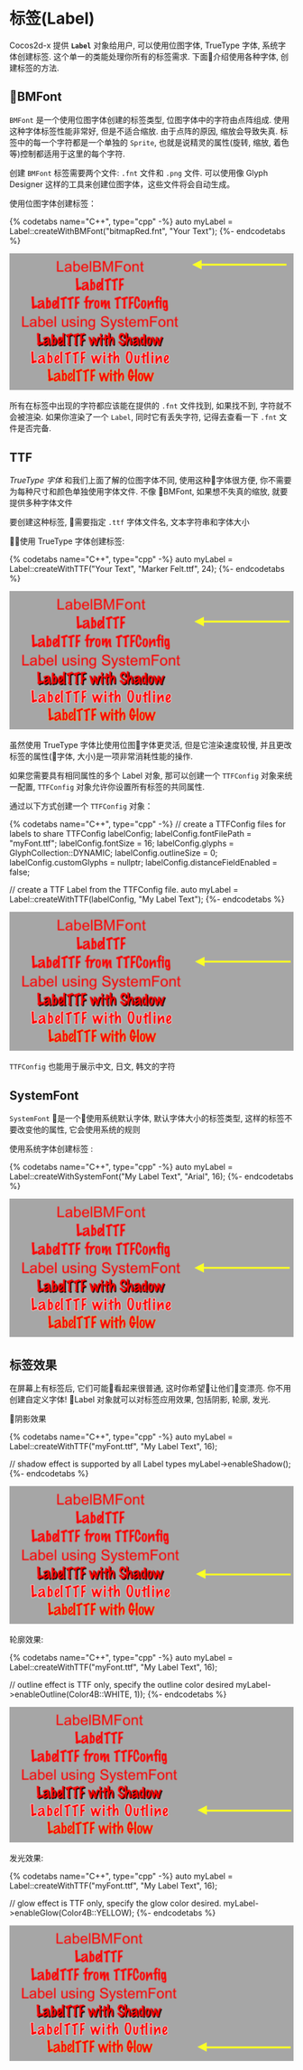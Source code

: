 # 标签(Label)

Cocos2d-x 提供 __`Label`__ 对象给用户, 可以使用位图字体, TrueType 字体, 系统字体创建标签. 这个单一的类能处理你所有的标签需求. 下面介绍使用各种字体, 创建标签的方法.

## BMFont

`BMFont` 是一个使用位图字体创建的标签类型, 位图字体中的字符由点阵组成. 使用这种字体标签性能非常好, 但是不适合缩放. 由于点阵的原因, 缩放会导致失真. 标签中的每一个字符都是一个单独的 `Sprite`, 也就是说精灵的属性(旋转, 缩放, 着色等)控制都适用于这里的每个字符.

创建 `BMFont` 标签需要两个文件: `.fnt` 文件和 `.png` 文件. 可以使用像 Glyph Designer 这样的工具来创建位图字体，这些文件将会自动生成。

使用位图字体创建标签：

{% codetabs name="C++", type="cpp" -%}
auto myLabel = Label::createWithBMFont("bitmapRed.fnt", "Your Text");
{%- endcodetabs %}

![](../../en/ui_components/ui_components-img/LabelBMFont.png "")

所有在标签中出现的字符都应该能在提供的 `.fnt` 文件找到, 如果找不到, 字符就不会被渲染. 如果你渲染了一个 `Label`, 同时它有丢失字符, 记得去查看一下 `.fnt` 文件是否完备.

## TTF

_TrueType 字体_ 和我们上面了解的位图字体不同, 使用这种字体很方便, 你不需要为每种尺寸和颜色单独使用字体文件. 不像 BMFont, 如果想不失真的缩放, 就要提供多种字体文件

要创建这种标签, 需要指定 `.ttf` 字体文件名, 文本字符串和字体大小

使用 TrueType 字体创建标签:

{% codetabs name="C++", type="cpp" -%}
auto myLabel = Label::createWithTTF("Your Text", "Marker Felt.ttf", 24);
{%- endcodetabs %}

![](../../en/ui_components/ui_components-img/LabelTTF.png "")

虽然使用 TrueType 字体比使用位图字体更灵活, 但是它渲染速度较慢, 并且更改标签的属性(字体, 大小)是一项非常消耗性能的操作.

如果您需要具有相同属性的多个 Label 对象, 那可以创建一个 `TTFConfig` 对象来统一配置, `TTFConfig` 对象允许你设置所有标签的共同属性.

通过以下方式创建一个 `TTFConfig` 对象：

{% codetabs name="C++", type="cpp" -%}
// create a TTFConfig files for labels to share
TTFConfig labelConfig;
labelConfig.fontFilePath = "myFont.ttf";
labelConfig.fontSize = 16;
labelConfig.glyphs = GlyphCollection::DYNAMIC;
labelConfig.outlineSize = 0;
labelConfig.customGlyphs = nullptr;
labelConfig.distanceFieldEnabled = false;

// create a TTF Label from the TTFConfig file.
auto myLabel = Label::createWithTTF(labelConfig, "My Label Text");
{%- endcodetabs %}

![](../../en/ui_components/ui_components-img/LabelTTFWithConfig.png "")

`TTFConfig` 也能用于展示中文, 日文, 韩文的字符

## SystemFont

`SystemFont` 是一个使用系统默认字体, 默认字体大小的标签类型, 这样的标签不要改变他的属性, 它会使用系统的规则

使用系统字体创建标签 :

{% codetabs name="C++", type="cpp" -%}
auto myLabel = Label::createWithSystemFont("My Label Text", "Arial", 16);
{%- endcodetabs %}

![](../../en/ui_components/ui_components-img/LabelWithSystemFont.png "")

## 标签效果

在屏幕上有标签后, 它们可能看起来很普通, 这时你希望让他们变漂亮. 你不用创建自定义字体! Label 对象就可以对标签应用效果, 包括阴影, 轮廓, 发光.

阴影效果

{% codetabs name="C++", type="cpp" -%}
auto myLabel = Label::createWithTTF("myFont.ttf", "My Label Text", 16);

// shadow effect is supported by all Label types
myLabel->enableShadow();
{%- endcodetabs %}

![](../../en/ui_components/ui_components-img/LabelWithShadow.png "")

轮廓效果:

{% codetabs name="C++", type="cpp" -%}
auto myLabel = Label::createWithTTF("myFont.ttf", "My Label Text", 16);

// outline effect is TTF only, specify the outline color desired
myLabel->enableOutline(Color4B::WHITE, 1));
{%- endcodetabs %}

![](../../en/ui_components/ui_components-img/LabelWithOutline.png "")

发光效果:

{% codetabs name="C++", type="cpp" -%}
auto myLabel = Label::createWithTTF("myFont.ttf", "My Label Text", 16);

// glow effect is TTF only, specify the glow color desired.
myLabel->enableGlow(Color4B::YELLOW);
{%- endcodetabs %}

![](../../en/ui_components/ui_components-img/LabelWithGlow.png "")
